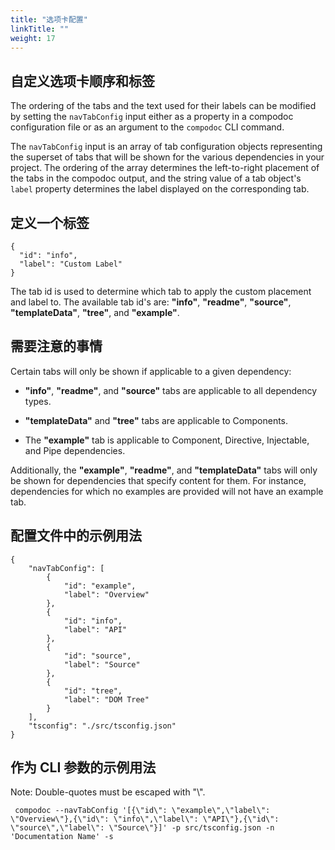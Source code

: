 ```yaml
---
title: "选项卡配置"
linkTitle: ""
weight: 17
---
```


## 自定义选项卡顺序和标签

The ordering of the tabs and the text used for their labels can be modified by setting the `navTabConfig`
input either as a property in a compodoc configuration file or as an argument to the `compodoc` CLI command.

The `navTabConfig` input is an array of tab configuration objects representing the superset of tabs that will
be shown for the various dependencies in your project. The ordering of the array determines the left-to-right
placement of the tabs in the compodoc output, and the string value of a tab object's `label`
property determines the label displayed on the corresponding tab.

## 定义一个标签

```
{
  "id": "info",
  "label": "Custom Label"
}
```

The tab id is used to determine which tab to apply the custom placement and label to. The available tab id's are:
**"info"**, **"readme"**, **"source"**, **"templateData"**, **"tree"**, and **"example"**.

## 需要注意的事情

Certain tabs will only be shown if applicable to a given dependency:

- **"info"**, **"readme"**, and **"source"** tabs are applicable to all dependency types.

- **"templateData"** and **"tree"** tabs are applicable to Components.

- The **"example"** tab is applicable to Component, Directive, Injectable, and Pipe dependencies.

Additionally, the **"example"**, **"readme"**, and **"templateData"** tabs will only be shown for dependencies
that specify content for them. For instance, dependencies for which no examples are provided will not have an
example tab.

## 配置文件中的示例用法

```
{
    "navTabConfig": [
        {
            "id": "example",
            "label": "Overview"
        },
        {
            "id": "info",
            "label": "API"
        },
        {
            "id": "source",
            "label": "Source"
        },
        {
            "id": "tree",
            "label": "DOM Tree"
        }
    ],
    "tsconfig": "./src/tsconfig.json"
}
```

## 作为 CLI 参数的示例用法

Note: Double-quotes must be escaped with "\\".

```
 compodoc --navTabConfig '[{\"id\": \"example\",\"label\": \"Overview\"},{\"id\": \"info\",\"label\": \"API\"},{\"id\": \"source\",\"label\": \"Source\"}]' -p src/tsconfig.json -n 'Documentation Name' -s
```
